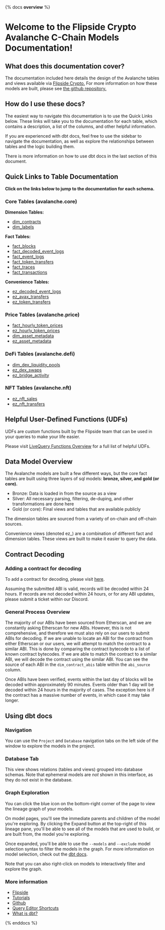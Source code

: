 {% docs __overview__ %}

# Welcome to the Flipside Crypto Avalanche C-Chain Models Documentation!

## **What does this documentation cover?**
The documentation included here details the design of the Avalanche tables and views available via [Flipside Crypto.](https://flipsidecrypto.xyz/) For more information on how these models are built, please see [the github repository.](https://github.com/FlipsideCrypto/avalanche-models)

## **How do I use these docs?**
The easiest way to navigate this documentation is to use the Quick Links below. These links will take you to the documentation for each table, which contains a description, a list of the columns, and other helpful information.

If you are experienced with dbt docs, feel free to use the sidebar to navigate the documentation, as well as explore the relationships between tables and the logic building them.

There is more information on how to use dbt docs in the last section of this document.

## **Quick Links to Table Documentation**

**Click on the links below to jump to the documentation for each schema.**

### Core Tables (avalanche.core)

**Dimension Tables:**
- [dim_contracts](https://flipsidecrypto.github.io/avalanche-models/#!/model/model.avalanche_models.core__dim_contracts)
- [dim_labels](https://flipsidecrypto.github.io/avalanche-models/#!/model/model.avalanche_models.core__dim_labels)

**Fact Tables:**
- [fact_blocks](https://flipsidecrypto.github.io/avalanche-models/#!/model/model.avalanche_models.core__fact_blocks)
- [fact_decoded_event_logs](https://flipsidecrypto.github.io/avalanche-models/#!/model/model.avalanche_models.core__fact_decoded_event_logs)
- [fact_event_logs](https://flipsidecrypto.github.io/avalanche-models/#!/model/model.avalanche_models.core__fact_event_logs)
- [fact_token_transfers](https://flipsidecrypto.github.io/avalanche-models/#!/model/model.avalanche_models.core__fact_token_transfers)
- [fact_traces](https://flipsidecrypto.github.io/avalanche-models/#!/model/model.avalanche_models.core__fact_traces)
- [fact_transactions](https://flipsidecrypto.github.io/avalanche-models/#!/model/model.avalanche_models.core__fact_transactions)

**Convenience Tables:**
- [ez_decoded_event_logs](https://flipsidecrypto.github.io/avalanche-models/#!/model/model.avalanche_models.core__ez_decoded_event_logs)
- [ez_avax_transfers](https://flipsidecrypto.github.io/avalanche-models/#!/model/model.avalanche_models.core__ez_avax_transfers)
- [ez_token_transfers](https://flipsidecrypto.github.io/avalanche-models/#!/model/model.avalanche_models.core__ez_token_transfers)

### Price Tables (avalanche.price)
- [fact_hourly_token_prices](https://flipsidecrypto.github.io/avalanche-models/#!/model/model.avalanche_models.price__fact_hourly_token_prices)
- [ez_hourly_token_prices](https://flipsidecrypto.github.io/avalanche-models/#!/model/model.avalanche_models.price__ez_hourly_token_prices)
- [dim_asset_metadata](https://flipsidecrypto.github.io/avalanche-models/#!/model/model.avalanche_models.price__dim_asset_metadata)
- [ez_asset_metadata](https://flipsidecrypto.github.io/avalanche-models/#!/model/model.avalanche_models.price__ez_asset_metadata)

### DeFi Tables (avalanche.defi)
- [dim_dex_liquidity_pools](https://flipsidecrypto.github.io/avalanche-models/#!/model/model.avalanche_models.defi__dim_dex_liquidity_pools)
- [ez_dex_swaps](https://flipsidecrypto.github.io/avalanche-models/#!/model/model.avalanche_models.defi__ez_dex_swaps)
- [ez_bridge_activity](https://flipsidecrypto.github.io/avalanche-models/#!/model/model.avalanche_models.defi__ez_bridge_activity)

### NFT Tables (avalanche.nft)
- [ez_nft_sales](https://flipsidecrypto.github.io/avalanche-models/#!/model/model.avalanche_models.nft__ez_nft_sales)
- [ez_nft_transfers](https://flipsidecrypto.github.io/avalanche-models/#!/model/model.avalanche_models.nft__ez_nft_transfers)

## **Helpful User-Defined Functions (UDFs)**

UDFs are custom functions built by the Flipside team that can be used in your queries to make your life easier. 

Please visit [LiveQuery Functions Overview](https://flipsidecrypto.github.io/livequery-models/#!/overview) for a full list of helpful UDFs.

## **Data Model Overview**

The Avalanche models are built a few different ways, but the core fact tables are built using three layers of sql models: **bronze, silver, and gold (or core).**

- Bronze: Data is loaded in from the source as a view
- Silver: All necessary parsing, filtering, de-duping, and other transformations are done here
- Gold (or core): Final views and tables that are available publicly

The dimension tables are sourced from a variety of on-chain and off-chain sources.

Convenience views (denoted ez_) are a combination of different fact and dimension tables. These views are built to make it easier to query the data.

## **Contract Decoding**
### Adding a contract for decoding
To add a contract for decoding, please visit [here](https://science.flipsidecrypto.xyz/abi-requestor/). 

Assuming the submitted ABI is valid, records will be decoded within 24 hours. If records are not decoded within 24 hours, or for any ABI updates, please submit a ticket within our Discord. 

### General Process Overview

The majority of our ABIs have been sourced from Etherscan, and we are constantly asking Etherscan for new ABIs. However, this is not comprehensive, and therefore we must also rely on our users to submit ABIs for decoding.
If we are unable to locate an ABI for the contract from either Etherscan or our users, we will attempt to match the contract to a similar ABI. This is done by comparing the contract bytecode to a list of known contract bytecodes. If we are able to match the contract to a similar ABI, we will decode the contract using the similar ABI. You can see the source of each ABI in the `dim_contract_abis` table within the `abi_source` column. 

Once ABIs have been verified, events within the last day of blocks will be decoded within approximately 90 minutes. Events older than 1 day will be decoded within 24 hours in the majority of cases. The exception here is if the contract has a massive number of events, in which case it may take longer.

## **Using dbt docs**
### Navigation

You can use the ```Project``` and ```Database``` navigation tabs on the left side of the window to explore the models in the project.

### Database Tab

This view shows relations (tables and views) grouped into database schemas. Note that ephemeral models are *not* shown in this interface, as they do not exist in the database.

### Graph Exploration

You can click the blue icon on the bottom-right corner of the page to view the lineage graph of your models.

On model pages, you'll see the immediate parents and children of the model you're exploring. By clicking the Expand button at the top-right of this lineage pane, you'll be able to see all of the models that are used to build, or are built from, the model you're exploring.

Once expanded, you'll be able to use the ```--models``` and ```--exclude``` model selection syntax to filter the models in the graph. For more information on model selection, check out the [dbt docs](https://docs.getdbt.com/docs/model-selection-syntax).

Note that you can also right-click on models to interactively filter and explore the graph.


### **More information**
- [Flipside](https://flipsidecrypto.xyz)
- [Tutorials](https://docs.flipsidecrypto.com/our-data/tutorials)
- [Github](https://github.com/FlipsideCrypto/avalanche-models)
- [Query Editor Shortcuts](https://docs.flipsidecrypto.com/velocity/query-editor-shortcuts)
- [What is dbt?](https://docs.getdbt.com/docs/introduction)

{% enddocs %}
